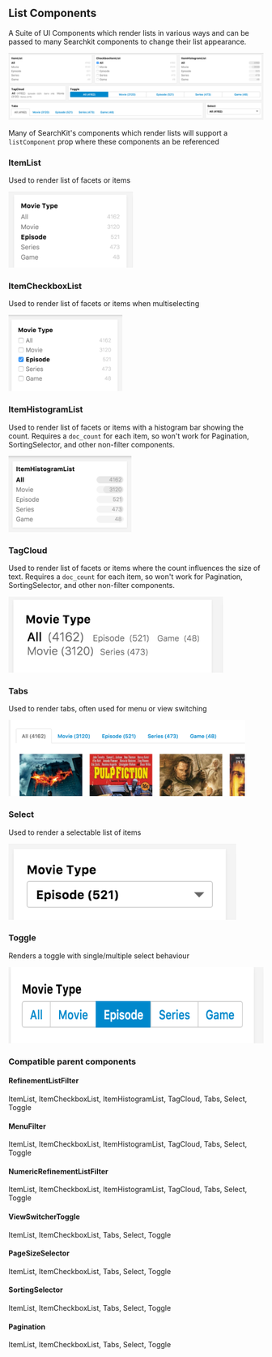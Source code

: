 ## List Components
A Suite of UI Components which render lists in various ways and can be passed to many Searchkit components to change their list appearance.

<img src="../navigation/assets/menu-list-components.png" />


Many of SearchKit's components which render lists will support a `listComponent` prop where these components an be referenced

### ItemList

Used to render list of facets or items

<img src="../navigation/assets/menu-itemlist.png" height="150px"/>

### ItemCheckboxList

Used to render list of facets or items when multiselecting

<img src="../navigation/assets/menu-checkbox.png" height="150px"/>


### ItemHistogramList
Used to render list of facets or items with a histogram bar showing the count. Requires a `doc_count` for each item, so won't work for Pagination, SortingSelector, and other non-filter components.

<img src="../navigation/assets/menu-histogram.png" height="150px"/>

### TagCloud
Used to render list of facets or items where the count influences the size of text. Requires a `doc_count` for each item, so won't work for Pagination, SortingSelector, and other non-filter components.

<img src="../navigation/assets/menu-tagcloud.png" height="150px"/>

### Tabs
Used to render tabs, often used for menu or view switching

<img src="../navigation/assets/menu-tabs.png" height="150px"/>

### Select
Used to render a selectable list of items

<img src="../navigation/assets/menu-select.png" height="150px"/>

### Toggle
Renders a toggle with single/multiple select behaviour

<img src="../navigation/assets/menu-toggle.png" height="150px"/>


### Compatible parent components

#### RefinementListFilter
ItemList, ItemCheckboxList, ItemHistogramList, TagCloud, Tabs, Select, Toggle

#### MenuFilter
ItemList, ItemCheckboxList, ItemHistogramList, TagCloud, Tabs, Select, Toggle

#### NumericRefinementListFilter
ItemList, ItemCheckboxList, ItemHistogramList, TagCloud, Tabs, Select, Toggle

#### ViewSwitcherToggle
ItemList, ItemCheckboxList, Tabs, Select, Toggle

#### PageSizeSelector
ItemList, ItemCheckboxList, Tabs, Select, Toggle

#### SortingSelector
ItemList, ItemCheckboxList, Tabs, Select, Toggle

#### Pagination
ItemList, ItemCheckboxList, Tabs, Select, Toggle
